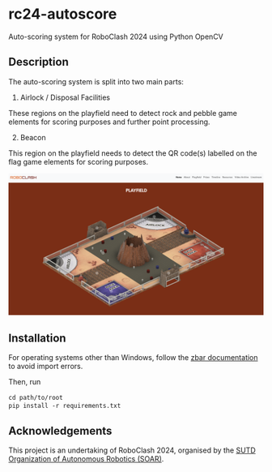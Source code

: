 # rc24-autoscore

Auto-scoring system for RoboClash 2024 using Python OpenCV

## Description

The auto-scoring system is split into two main parts:

1. Airlock / Disposal Facilities

These regions on the playfield need to detect rock and pebble game elements for scoring purposes and further point processing.

2. Beacon

This region on the playfield needs to detect the QR code(s) labelled on the flag game elements for scoring purposes.

![Playfield](assets/playfield.png)

## Installation

For operating systems other than Windows, follow the [zbar documentation](https://pypi.org/project/pyzbar/) to avoid import errors.

Then, run

```
cd path/to/root
pip install -r requirements.txt
```

## Acknowledgements

This project is an undertaking of RoboClash 2024, organised by the [SUTD Organization of Autonomous Robotics (SOAR)](https://soar.opensutd.org/).

